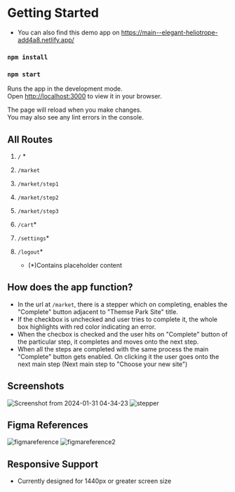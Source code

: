 # Getting Started
- You can also find this demo app on https://main--elegant-heliotrope-add4a8.netlify.app/

### `npm install`
### `npm start`

Runs the app in the development mode.\
Open [http://localhost:3000](http://localhost:3000) to view it in your browser.

The page will reload when you make changes.\
You may also see any lint errors in the console.

## All Routes
1. `/` *
2. `/market`
3. `/market/step1`
4. `/market/step2`
5. `/market/step3`
6. `/cart`*
7. `/settings`*
8. `/logout`*

   * (*)Contains placeholder content

## How does the app function?
- In the url at `/market`, there is a stepper which on completing, enables the "Complete" button adjacent to "Themse Park Site" title.
- If the checkbox is unchecked and user tries to complete it, the whole box highlights with red color indicating an error.
- When the checbox is checked and the user hits on "Complete" button of the particular step, it completes and moves onto the next step.
- When all the steps are completed with the same process the main "Complete" button gets enabled. On clicking it the user goes onto the next main step (Next main step to "Choose your new site")

  

## Screenshots
![Screenshot from 2024-01-31 04-34-23](https://github.com/kenwaysharma/figma-to-react-design-conversion-demo/assets/50889210/70f1abe3-cd6a-4a89-bd4e-6bd817b8d362)
![stepper](https://github.com/kenwaysharma/figma-to-react-design-conversion-demo/assets/50889210/bb8f8538-1402-4b8a-866f-c4f219d8c054)

## Figma References
![figmareference](https://github.com/kenwaysharma/figma-to-react-design-conversion-demo/assets/50889210/05f84bb7-a64a-4644-aa34-4332d7c82055)
![figmareference2](https://github.com/kenwaysharma/figma-to-react-design-conversion-demo/assets/50889210/bd2ea326-1690-4d52-a6a2-c9af865518d4)


## Responsive Support
 - Currently designed for 1440px or greater screen size
